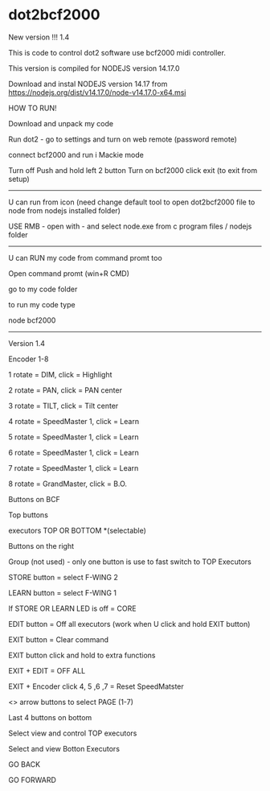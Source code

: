 # dot2bcf2000

New version !!! 1.4

This is code to control dot2 software use bcf2000 midi controller.

This version is compiled for NODEJS version 14.17.0


Download and instal NODEJS version 14.17 from https://nodejs.org/dist/v14.17.0/node-v14.17.0-x64.msi



HOW TO RUN!

Download and unpack my code


Run dot2 - go to settings and turn on web remote (password remote)


connect bcf2000 and run i Mackie mode


Turn off
Push and hold left 2 button
Turn on bcf2000
click exit (to exit from setup)




-------------------


U can run from icon (need change default tool to open dot2bcf2000 file to node from nodejs installed folder)

USE RMB - open with - and select node.exe from c program files / nodejs folder



------------------------------------

U can RUN my code from command promt too

Open command promt (win+R CMD)

go to my code folder


to run my code type

node bcf2000

------------------------------------


Version 1.4


Encoder 1-8

1 rotate = DIM, click = Highlight

2 rotate = PAN, click = PAN center

3 rotate = TILT, click = Tilt center

4 rotate = SpeedMaster 1, click = Learn

5 rotate = SpeedMaster 1, click = Learn

6 rotate = SpeedMaster 1, click = Learn

7 rotate = SpeedMaster 1, click = Learn

8 rotate = GrandMaster, click = B.O.




Buttons on BCF


Top buttons

executors TOP OR BOTTOM *(selectable)




Buttons on the right


Group (not used) - only one button is use to fast switch to TOP Executors





STORE button = select F-WING 2

LEARN button = select F-WING 1

If STORE OR LEARN LED is off = CORE

EDIT button = Off all executors (work when U click and hold EXIT button)

EXIT button = Clear command




EXIT button click and hold to extra functions

EXIT + EDIT = OFF ALL

EXIT + Encoder click 4, 5 ,6 ,7 = Reset SpeedMatster






<> arrow buttons to select PAGE (1-7)




Last 4 buttons on bottom

Select view and control TOP executors

Select and view Botton Executors

GO BACK

GO FORWARD








